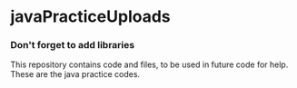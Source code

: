 # javaPracticeUploads

### Don't forget to add libraries

This repository contains code and files, to be used in future code for help.
These are the java practice codes. 